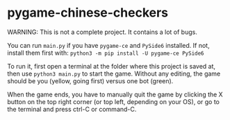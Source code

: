 # pygame-chinese-checkers

WARNING: This is not a complete project. It contains a lot of bugs.

You can run `main.py` if you have `pygame-ce` and `PySide6` installed.
If not, install them first with:
```python3 -m pip install -U pygame-ce PySide6```

To run it, first open a terminal at the folder where this project is saved at, then use `python3 main.py` to start the game. Without any editing, the game should be you (yellow, going first) versus one bot (green).

When the game ends, you have to manually quit the game by clicking the X button on the top right corner (or top left, depending on your OS), or go to the terminal and press ctrl-C or command-C.
